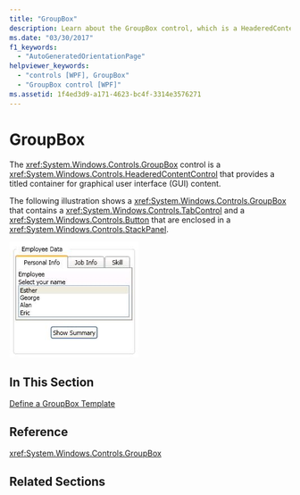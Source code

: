 ```yaml
---
title: "GroupBox"
description: Learn about the GroupBox control, which is a HeaderedContentControl that provides a titled container for graphical user interface (GUI) content.
ms.date: "03/30/2017"
f1_keywords: 
  - "AutoGeneratedOrientationPage"
helpviewer_keywords: 
  - "controls [WPF], GroupBox"
  - "GroupBox control [WPF]"
ms.assetid: 1f4ed3d9-a171-4623-bc4f-3314e3576271
---
```

# GroupBox

The <xref:System.Windows.Controls.GroupBox> control is a <xref:System.Windows.Controls.HeaderedContentControl> that provides a titled container for graphical user interface (GUI) content.  
  
 The following illustration shows a <xref:System.Windows.Controls.GroupBox> that contains a <xref:System.Windows.Controls.TabControl> and a <xref:System.Windows.Controls.Button> that are enclosed in a <xref:System.Windows.Controls.StackPanel>.  
  
 ![Screenshot that shows a groupbox.](./media/groupbox/groupbox-tab-button-stackpanel.jpg)  
  
## In This Section  

 [Define a GroupBox Template](how-to-define-a-groupbox-template.md)  
  
## Reference  

 <xref:System.Windows.Controls.GroupBox>  
  
## Related Sections

